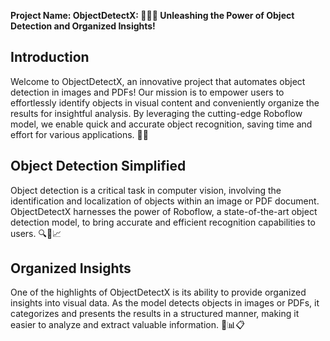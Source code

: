 **Project Name: ObjectDetectX: 🕵️‍♂️📸 Unleashing the Power of Object Detection and Organized Insights!**

## Introduction

Welcome to ObjectDetectX, an innovative project that automates object detection in images and PDFs! Our mission is to empower users to effortlessly identify objects in visual content and conveniently organize the results for insightful analysis. By leveraging the cutting-edge Roboflow model, we enable quick and accurate object recognition, saving time and effort for various applications. 🚀🌟

## Object Detection Simplified

Object detection is a critical task in computer vision, involving the identification and localization of objects within an image or PDF document. ObjectDetectX harnesses the power of Roboflow, a state-of-the-art object detection model, to bring accurate and efficient recognition capabilities to users. 🔍🧭📈

## Organized Insights

One of the highlights of ObjectDetectX is its ability to provide organized insights into visual data. As the model detects objects in images or PDFs, it categorizes and presents the results in a structured manner, making it easier to analyze and extract valuable information. 📝📊📋

